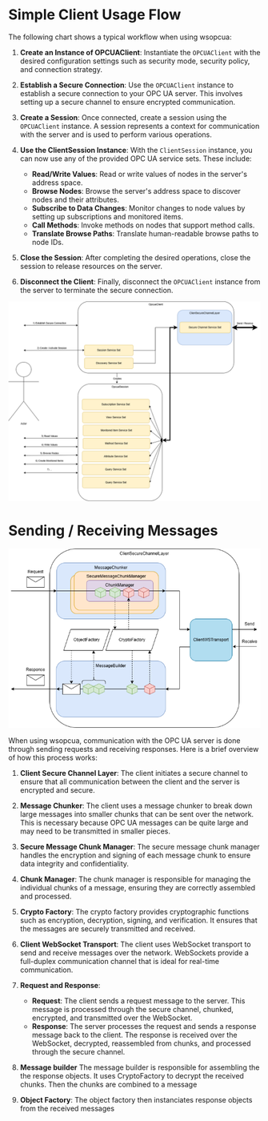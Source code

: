 # Simple Client Usage Flow

The following chart shows a typical workflow when using wsopcua:

1. **Create an Instance of OPCUAClient**:
   Instantiate the `OPCUAClient` with the desired configuration settings such as security mode, security policy, and connection strategy.

2. **Establish a Secure Connection**:
   Use the `OPCUAClient` instance to establish a secure connection to your OPC UA server. This involves setting up a secure channel to ensure encrypted communication.

3. **Create a Session**:
   Once connected, create a session using the `OPCUAClient` instance. A session represents a context for communication with the server and is used to perform various operations.

4. **Use the ClientSession Instance**:
   With the `ClientSession` instance, you can now use any of the provided OPC UA service sets. These include:
     - **Read/Write Values**: Read or write values of nodes in the server's address space.
     - **Browse Nodes**: Browse the server's address space to discover nodes and their attributes.
     - **Subscribe to Data Changes**: Monitor changes to node values by setting up subscriptions and monitored items.
     - **Call Methods**: Invoke methods on nodes that support method calls.
     - **Translate Browse Paths**: Translate human-readable browse paths to node IDs.

5. **Close the Session**:
   After completing the desired operations, close the session to release resources on the server.

6. **Disconnect the Client**:
   Finally, disconnect the `OPCUAClient` instance from the server to terminate the secure connection.

![image](./client-session.png)

# Sending / Receiving Messages

![image](./request-response.png)

When using wsopcua, communication with the OPC UA server is done through sending requests and receiving responses. Here is a brief overview of how this process works:

1. **Client Secure Channel Layer**:
   The client initiates a secure channel to ensure that all communication between the client and the server is encrypted and secure.

2. **Message Chunker**:
   The client uses a message chunker to break down large messages into smaller chunks that can be sent over the network. This is necessary because OPC UA messages can be quite large and may need to be transmitted in smaller pieces.

3. **Secure Message Chunk Manager**:
   The secure message chunk manager handles the encryption and signing of each message chunk to ensure data integrity and confidentiality.

4. **Chunk Manager**:
   The chunk manager is responsible for managing the individual chunks of a message, ensuring they are correctly assembled and processed.

5. **Crypto Factory**:
   The crypto factory provides cryptographic functions such as encryption, decryption, signing, and verification. It ensures that the messages are securely transmitted and received.

6. **Client WebSocket Transport**:
   The client uses WebSocket transport to send and receive messages over the network. WebSockets provide a full-duplex communication channel that is ideal for real-time communication.

7. **Request and Response**:
   - **Request**: The client sends a request message to the server. This message is processed through the secure channel, chunked, encrypted, and transmitted over the WebSocket.
   - **Response**: The server processes the request and sends a response message back to the client. The response is received over the WebSocket, decrypted, reassembled from chunks, and processed through the secure channel.

8. **Message builder**
   The message builder is responsible for assembling the the
   response objects.
   It uses CryptoFactory to decrypt the received chunks.
   Then the chunks are combined to a message

9. **Object Factory**: 
   The object factory then instanciates response objects
   from the received messages